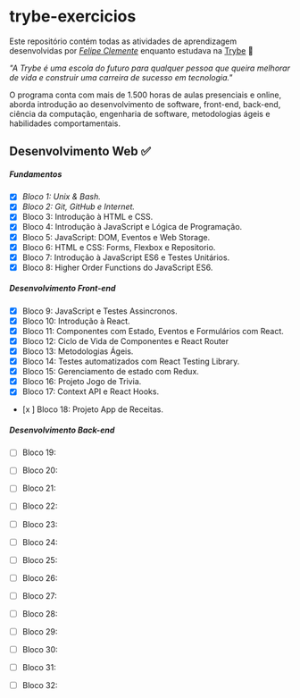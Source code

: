 # trybe-exercicios

Este repositório contém todas as atividades de aprendizagem desenvolvidas por _[Felipe Clemente](https://www.linkedin.com/in/felipeclemente2012/)_ enquanto estudava na [Trybe](https://www.betrybe.com/) :rocket:

_"A Trybe é uma escola do futuro para qualquer pessoa que queira melhorar de vida e construir uma carreira de sucesso em tecnologia."_

O programa conta com mais de 1.500 horas de aulas presenciais e online, aborda introdução ao desenvolvimento de software, front-end, back-end, ciência da computação, engenharia de software, metodologias ágeis e habilidades comportamentais.

## Desenvolvimento Web :white_check_mark:

##### Fundamentos

- [x] _Bloco 1: Unix & Bash._
- [x] _Bloco 2: Git, GitHub e Internet._
- [x] Bloco 3: Introdução à HTML e CSS.
- [x] Bloco 4: Introdução à JavaScript e Lógica de Programação.
- [x] Bloco 5: JavaScript: DOM, Eventos e Web Storage.
- [x] Bloco 6: HTML e CSS: Forms, Flexbox e Repositorio.
- [x] Bloco 7: Introdução à JavaScript ES6 e Testes Unitários.          
- [x] Bloco 8: Higher Order Functions do JavaScript ES6.

##### Desenvolvimento Front-end

- [x] Bloco 9: JavaScript e Testes Assincronos.
- [x] Bloco 10: Introdução à React.
- [x] Bloco 11: Componentes com Estado, Eventos e Formulários com React.
- [x] Bloco 12: Ciclo de Vida de Componentes e React Router
- [x] Bloco 13: Metodologias Ágeis.
- [x] Bloco 14: Testes automatizados com React Testing Library.
- [x] Bloco 15: Gerenciamento de estado com Redux.
- [x] Bloco 16: Projeto Jogo de Trivia.
- [x] Bloco 17: Context API e React Hooks.
- [x ] Bloco 18: Projeto App de Receitas.

##### Desenvolvimento Back-end

- [ ] Bloco 19:
- [ ] Bloco 20:
- [ ] Bloco 21:
- [ ] Bloco 22:
- [ ] Bloco 23:
- [ ] Bloco 24:
- [ ] Bloco 25:
- [ ] Bloco 26:
- [ ] Bloco 27:
- [ ] Bloco 28:
- [ ] Bloco 29:
- [ ] Bloco 30:
- [ ] Bloco 31:
- [ ] Bloco 32:


